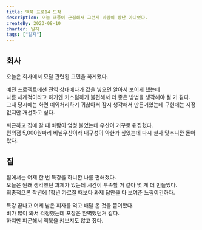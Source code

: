 ```yaml
---
title: 맥북 프로14 도착
description: 오늘 태풍이 근접해서 그런지 바람이 장난 아니였다.
createBy: 2023-08-10
charter: 일지
tags: ["일지"]
---
```


## 회사 

오늘은 회사에서 모달 관련된 고민을 하게됐다.               

예전 프로젝트에선 전역 상태에다가 값을 넣으면 알아서 보이게 했는데                
나름 체계적이라고 하기엔 커스텀하기 불편해서 더 좋은 방법을 생각해야 될 거 같다.             
그때 당시에는 화면 예외처리하기 귀찮아서 잠시 생각해서 만든거였는데 구현에는 지정없지만 개선하고 싶다.      

퇴근하고 집에 갈 때 바람이 엄청 불었는데 우산이 거꾸로 뒤집혔다.           
편의점 5,000원짜리 비닐우산이라 내구성이 약한가 싶었는데 다시 철사 맞추니깐 돌아왔다.

## 집

집에서는 어제 한 번 특강을 하니깐 나름 편해졌다.            
오늘은 원래 생각했던 과제가 있는데 시간이 부족할 거 같아 몇 개 더 만들었다.            
최종적으론 작년에 1학년 가르칠 때보다 과제 답안을 다 보여준 느낌이긴하다.           

특강 끝나고 어제 남은 피자를 먹고 배달 온 것을 뜯어봤다.          
비가 많이 와서 걱정했는데 포장은 완벽했던거 같다.          
하지만 피곤해서 맥북을 켜보지도 않고 잤다.
